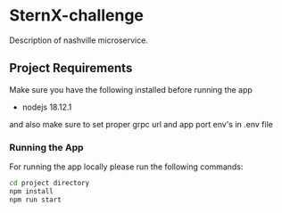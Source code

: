 # SternX-challenge

Description of nashville microservice.

## Project Requirements

Make sure you have the following installed before running the app

- nodejs 18.12.1

and also make sure to set proper grpc url and app port env's in .env file

### Running the App

For running the app locally please run the following commands:

```bash
cd project directory
npm install
npm run start
```
